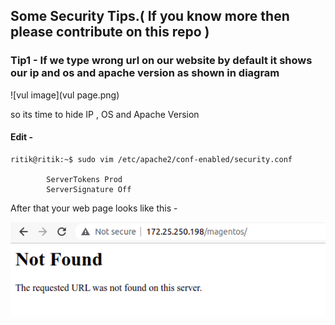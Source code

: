 ## Some Security Tips.( If you know more then please contribute on this repo )

### Tip1 - If we type wrong url on our website by default it shows our ip and os and apache version as shown in diagram

![vul image](vul page.png)


so its time to hide IP , OS and Apache Version

#### Edit - 

```console
ritik@ritik:~$ sudo vim /etc/apache2/conf-enabled/security.conf

		ServerTokens Prod
		ServerSignature Off
```

After that your web page looks like this -

![tip1](tip1.png)

